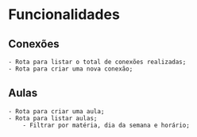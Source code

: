 # Funcionalidades

## Conexões

    - Rota para listar o total de conexões realizadas;
    - Rota para criar uma nova conexão;


## Aulas

    - Rota para criar uma aula;
    - Rota para listar aulas;
        - Filtrar por matéria, dia da semana e horário;